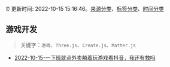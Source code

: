 :alarm_clock: 更新时间: 2022-10-15 15:16:46。[来源分类](../README.md)、[标签分类](../TAGS.md)、[时间分类](../TIMELINE.md)

## 游戏开发


> 关键字：`游戏`、`Three.js`、`Create.js`、`Matter.js`



- [2022-10-15-一下班就点外卖躺着玩游戏看抖音，我还有救吗](https://www.v2ex.com/t/887177) 